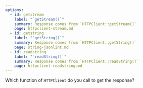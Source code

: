```yaml
---
options:
  - id: getstream
    label: "`getStream()`"
    summary: Response comes from `HTTPClient::getStream()`
    page: httpclient-stream.md
  - id: getstring
    label: "`getString()`"
    summary: Response comes from `HTTPClient::getString()`
    page: string-jsonlint.md
  - id: readstring
    label: "`readString()`"
    summary: Response comes from `HTTPClient::readString()`
    page: httpclient-readstring.md
---
```


Which function of `HTTPClient` do you call to get the response?